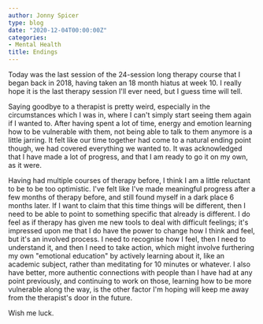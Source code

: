 ```yaml
---
author: Jonny Spicer
type: blog
date: "2020-12-04T00:00:00Z"
categories:
- Mental Health
title: Endings
---
```

Today was the last session of the 24-session long therapy course that I began back in 2018, having taken an 18 month hiatus at week 10. I really hope it is the last therapy session
I'll ever need, but I guess time will tell.

Saying goodbye to a therapist is pretty weird, especially in the circumstances which I was in, where I can't simply start seeing them again if I wanted to. After having spent a lot
of time, energy and emotion learning how to be vulnerable with them, not being able to talk to them anymore is a little jarring. It felt like our time together had come to a natural
ending point though, we had covered everything we wanted to. It was acknowledged that I have made a lot of progress, and that I am ready to go it on my own, as it were.

Having had multiple courses of therapy before, I think I am a little reluctant to be to be too optimistic. I've felt like I've made meaningful progress after a few months of therapy
before, and still found myself in a dark place 6 months later. If I want to claim that this time things will be different, then I need to be able to point to something specific that
already is different. I do feel as if therapy has given me new tools to deal with difficult feelings; it's impressed upon me that I do have the power to change how I think and feel,
but it's an involved process. I need to recognise how I feel, then I need to understand it, and then I need to take action, which might involve furthering my own "emotional education"
by actively learning about it, like an academic subject, rather than meditating for 10 minutes or whatever. I also have better, more authentic connections with people than I have
had at any point previously, and continuing to work on those, learning how to be more vulnerable along the way, is the other factor I'm hoping will keep me away from the therapist's
door in the future.

Wish me luck.
